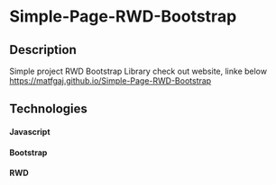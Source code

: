 # Simple-Page-RWD-Bootstrap

## Description

Simple project RWD Bootstrap Library
check out website, linke below
https://matfgaj.github.io/Simple-Page-RWD-Bootstrap


## Technologies

#### Javascript
#### Bootstrap
#### RWD

 
